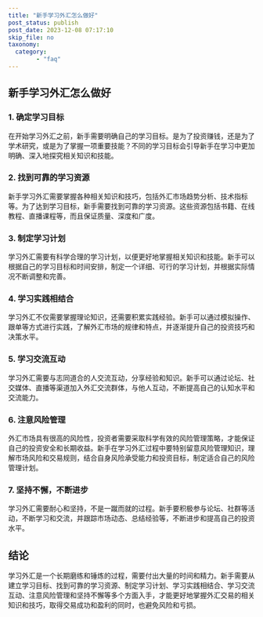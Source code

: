 ```yaml
---
title: "新手学习外汇怎么做好"
post_status: publish
post_date: 2023-12-08 07:17:10
skip_file: no
taxonomy:
  category:
        - "faq"
---
```


## 新手学习外汇怎么做好

### 1. 确定学习目标

在开始学习外汇之前，新手需要明确自己的学习目标。是为了投资赚钱，还是为了学术研究，或是为了掌握一项重要技能？不同的学习目标会引导新手在学习中更加明确、深入地探究相关知识和技能。

### 2. 找到可靠的学习资源

新手学习外汇需要掌握各种相关知识和技巧，包括外汇市场趋势分析、技术指标等。为了达到学习目标，新手需要找到可靠的学习资源。这些资源包括书籍、在线教程、直播课程等，而且保证质量、深度和广度。

### 3. 制定学习计划

学习外汇需要有科学合理的学习计划，以便更好地掌握相关知识和技能。新手可以根据自己的学习目标和时间安排，制定一个详细、可行的学习计划，并根据实际情况不断调整和完善。

### 4. 学习实践相结合

学习外汇不仅需要掌握理论知识，还需要积累实践经验。新手可以通过模拟操作、跟单等方式进行实践，了解外汇市场的规律和特点，并逐渐提升自己的投资技巧和决策水平。

### 5. 学习交流互动

学习外汇需要与志同道合的人交流互动，分享经验和知识。新手可以通过论坛、社交媒体、直播等渠道加入外汇交流群体，与他人互动，不断提高自己的认知水平和交流能力。

### 6. 注意风险管理

外汇市场具有很高的风险性，投资者需要采取科学有效的风险管理策略，才能保证自己的投资安全和长期收益。新手在学习外汇过程中要特别留意风险管理知识，理解市场风险和交易规则，结合自身风险承受能力和投资目标，制定适合自己的风险管理计划。

### 7. 坚持不懈，不断进步

学习外汇需要耐心和坚持，不是一蹴而就的过程。新手要积极参与论坛、社群等活动，不断学习和交流，并跟踪市场动态、总结经验等，不断进步和提高自己的投资水平。

## 结论

学习外汇是一个长期磨练和锤炼的过程，需要付出大量的时间和精力。新手需要从建立学习目标、找到可靠的学习资源、制定学习计划、学习实践相结合、学习交流互动、注意风险管理和坚持不懈等多个方面入手，才能更好地掌握外汇交易的相关知识和技巧，取得交易成功和盈利的同时，也避免风险和亏损。
